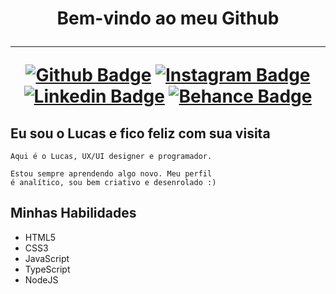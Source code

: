 <h1 align="center">
Bem-vindo ao meu Github

<hr>

[![Github Badge](https://img.shields.io/badge/-Facebook-3b5998?style=for-the-badge&logo=Facebook&logoColor=white&link=https://github.com/lucaslessa14)](https://www.facebook.com/lucas.lessa.56863)
[![Instagram Badge](https://img.shields.io/badge/-instagram-DD2A7B?style=for-the-badge&logo=instagram&logoColor=white&link=https://github.com/lucaslessa14)](https://www.instagram.com/lucas.lessa14/)
[![Linkedin Badge](https://img.shields.io/badge/-Linkedin-0e76a8?style=for-the-badge&logo=Linkedin&logoColor=white&link=https://github.com/lucaslessa14)](https://www.linkedin.com/in/lucaslessa7/)
[![Behance Badge](https://img.shields.io/badge/-Behance-000?style=for-the-badge&logo=Behance&logoColor=fff&link=https://github.com/lucaslessa14)](https://www.behance.net/lucaslessa2) 

</h1>

## Eu sou o Lucas e fico feliz com sua visita

```
Aqui é o Lucas, UX/UI designer e programador.

Estou sempre aprendendo algo novo. Meu perfil
é analítico, sou bem criativo e desenrolado :)
```

## Minhas Habilidades

- HTML5
- CSS3
- JavaScript
- TypeScript
- NodeJS

